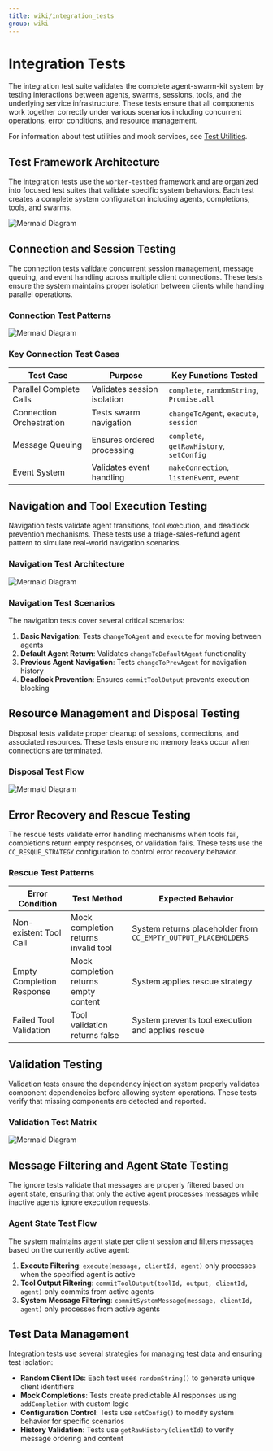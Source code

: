 ```yaml
---
title: wiki/integration_tests
group: wiki
---
```


# Integration Tests

The integration test suite validates the complete agent-swarm-kit system by testing interactions between agents, swarms, sessions, tools, and the underlying service infrastructure. These tests ensure that all components work together correctly under various scenarios including concurrent operations, error conditions, and resource management.

For information about test utilities and mock services, see [Test Utilities](#7.2).

## Test Framework Architecture

The integration tests use the `worker-testbed` framework and are organized into focused test suites that validate specific system behaviors. Each test creates a complete system configuration including agents, completions, tools, and swarms.

![Mermaid Diagram](./diagrams\31_Integration_Tests_0.svg)

## Connection and Session Testing

The connection tests validate concurrent session management, message queuing, and event handling across multiple client connections. These tests ensure the system maintains proper isolation between clients while handling parallel operations.

### Connection Test Patterns

![Mermaid Diagram](./diagrams\31_Integration_Tests_1.svg)

### Key Connection Test Cases

| Test Case | Purpose | Key Functions Tested |
|-----------|---------|---------------------|
| Parallel Complete Calls | Validates session isolation | `complete`, `randomString`, `Promise.all` |
| Connection Orchestration | Tests swarm navigation | `changeToAgent`, `execute`, `session` |
| Message Queuing | Ensures ordered processing | `complete`, `getRawHistory`, `setConfig` |
| Event System | Validates event handling | `makeConnection`, `listenEvent`, `event` |

## Navigation and Tool Execution Testing

Navigation tests validate agent transitions, tool execution, and deadlock prevention mechanisms. These tests use a triage-sales-refund agent pattern to simulate real-world navigation scenarios.

### Navigation Test Architecture

![Mermaid Diagram](./diagrams\31_Integration_Tests_2.svg)

### Navigation Test Scenarios

The navigation tests cover several critical scenarios:

1. **Basic Navigation**: Tests `changeToAgent` and `execute` for moving between agents
2. **Default Agent Return**: Validates `changeToDefaultAgent` functionality
3. **Previous Agent Navigation**: Tests `changeToPrevAgent` for navigation history
4. **Deadlock Prevention**: Ensures `commitToolOutput` prevents execution blocking

## Resource Management and Disposal Testing

Disposal tests validate proper cleanup of sessions, connections, and associated resources. These tests ensure no memory leaks occur when connections are terminated.

### Disposal Test Flow

![Mermaid Diagram](./diagrams\31_Integration_Tests_3.svg)

## Error Recovery and Rescue Testing

The rescue tests validate error handling mechanisms when tools fail, completions return empty responses, or validation fails. These tests use the `CC_RESQUE_STRATEGY` configuration to control error recovery behavior.

### Rescue Test Patterns

| Error Condition | Test Method | Expected Behavior |
|----------------|-------------|-------------------|
| Non-existent Tool Call | Mock completion returns invalid tool | System returns placeholder from `CC_EMPTY_OUTPUT_PLACEHOLDERS` |
| Empty Completion Response | Mock completion returns empty content | System applies rescue strategy |
| Failed Tool Validation | Tool validation returns false | System prevents tool execution and applies rescue |

## Validation Testing

Validation tests ensure the dependency injection system properly validates component dependencies before allowing system operations. These tests verify that missing components are detected and reported.

### Validation Test Matrix

![Mermaid Diagram](./diagrams\31_Integration_Tests_4.svg)

## Message Filtering and Agent State Testing

The ignore tests validate that messages are properly filtered based on agent state, ensuring that only the active agent processes messages while inactive agents ignore execution requests.

### Agent State Test Flow

The system maintains agent state per client session and filters messages based on the currently active agent:

1. **Execute Filtering**: `execute(message, clientId, agent)` only processes when the specified agent is active
2. **Tool Output Filtering**: `commitToolOutput(toolId, output, clientId, agent)` only commits from active agents  
3. **System Message Filtering**: `commitSystemMessage(message, clientId, agent)` only processes from active agents

## Test Data Management

Integration tests use several strategies for managing test data and ensuring test isolation:

- **Random Client IDs**: Each test uses `randomString()` to generate unique client identifiers
- **Mock Completions**: Tests create predictable AI responses using `addCompletion` with custom logic
- **Configuration Control**: Tests use `setConfig()` to modify system behavior for specific scenarios
- **History Validation**: Tests use `getRawHistory(clientId)` to verify message ordering and content
